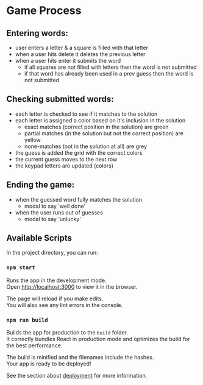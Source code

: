 # Game Process

## Entering words:

- user enters a letter & a square is filled with that letter
- when a user hits delete it deletes the previous letter
- when a user hits enter it submits the word
  - if all squares are not filled with letters then the word is not submitted
  - if that word has already been used in a prev guess then the word is not submitted

## Checking submitted words:

- each letter is checked to see if it matches to the solution
- each letter is assigned a color based on it's inclusion in the solution
  - exact matches (correct position in the solution) are green
  - partial matches (in the solution but not the correct position) are yellow
  - none-matches (not in the solution at all) are grey
- the guess is added the grid with the correct colors
- the current guess moves to the next row
- the keypad letters are updated (colors)

## Ending the game:

- when the guessed word fully matches the solution
  - modal to say 'well done'
- when the user runs out of guesses
  - modal to say 'unlucky'

## Available Scripts

In the project directory, you can run:

### `npm start`

Runs the app in the development mode.\
Open [http://localhost:3000](http://localhost:3000) to view it in the browser.

The page will reload if you make edits.\
You will also see any lint errors in the console.

### `npm run build`

Builds the app for production to the `build` folder.\
It correctly bundles React in production mode and optimizes the build for the best performance.

The build is minified and the filenames include the hashes.\
Your app is ready to be deployed!

See the section about [deployment](https://facebook.github.io/create-react-app/docs/deployment) for more information.
